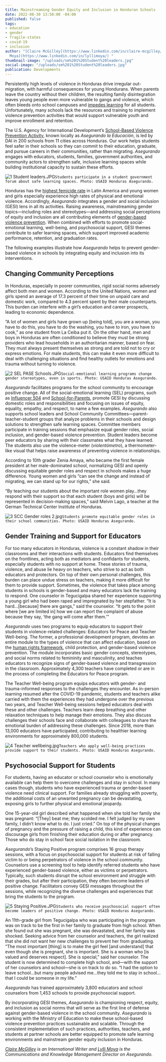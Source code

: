 ```yaml
---
title: Mainstreaming Gender Equity and Inclusion in Honduran Schools
date: 2022-08-30 13:58:00 -04:00
published: false
tags:
- education
- gender
- fragile-states
- covid-19
- inclusion
author: "[Claire McGilley](https://www.linkedin.com/in/claire-mcgilley/) and [Lylli
  Moya](https://www.linkedin.com/in/lyllimoya/) "
thumbnail-image: "/uploads/sm%201%20Student%20leaders.jpg"
social-image: "/uploads/sm%201%20Student%20leaders.jpg"
publication: Developments
---
```


Persistently high levels of violence in Honduras drive irregular out-migration, with harmful consequences for young Hondurans. When parents leave the country without their children, the resulting family disintegration leaves young people even more vulnerable to gangs and violence, which often bleeds onto school campuses and [impedes learning](https://www.usaid.gov/sites/default/files/documents/USAID_Honduras_CDCS_Public_Version_CLEAN_b.pdf) for all students. Unfortunately, many schools lack the resources and training to implement violence prevention activities that would support vulnerable youth and improve enrollment and retention. 

The U.S. Agency for International Development’s [School-Based Violence Prevention Activity](https://www.dai.com/our-work/projects/honduras-securing-education), known locally as *Asegurando la Educación*, is led by DAI in 200 schools from 11 cities across Honduras. Our work helps students feel safer in their schools so they can commit to their education, graduate, and pursue careers in their communities, rather than migrating. *Asegurando* engages with educators, students, families, government authorities, and community actors to strengthen safe, inclusive learning spaces while building institutional capacity to sustain these efforts. 

![1 Student leaders.JPG](/uploads/1%20Student%20leaders.JPG)`Students participate in a student government forum about safe learning spaces. Photo: USAID Honduras Asegurando.`

Honduras has the [highest femicide rate](https://unsdg.un.org/latest/stories/violence-against-women-other-pandemic-impacting-honduras#:~:text=Honduras%20has%20the%20highest%20femicide%20rate%20in%20the%20Latin%20American,have%20lost%20their%20lives%20violently) in Latin America and young women and girls especially experience high rates of physical and emotional violence. Accordingly, *Asegurando* integrates a gender and social inclusion (GESI) lens in all its activities. Raising awareness, mainstreaming gender topics—including roles and stereotypes—and addressing social perceptions of equity and inclusion are all contributing elements of [gender-based violence prevention](https://www.coe.int/en/web/gender-matters). When combined with efforts to promote social-emotional learning, well-being, and psychosocial support, GESI themes contribute to safer learning spaces, which support improved academic performance, retention, and graduation rates. 

The following examples illustrate how *Asegurando* helps to prevent gender-based violence in schools by integrating equity and inclusion into its interventions. 

## Changing Community Perceptions

In Honduras, especially in poorer communities, rigid social norms adversely affect both men and women. According to the United Nations, women and girls spend an average of 17.3 percent of their time on unpaid care and domestic work, compared to 4.3 percent spent by their male counterparts. This burden can interfere with a girl’s education and career prospects, leading to economic dependence.

“A lot of women and girls have grown up [being told], you are a woman, you have to do this, you have to do the washing, you have to iron, you have to cook,” as one student from La Ceiba put it. On the other hand, men and boys in Honduras are often conditioned to believe they must be strong providers who lead households in an authoritarian manner, based on fear. They must always present themselves as strong and are told not to cry or express emotions. For male students, this can make it even more difficult to deal with challenging situations and find healthy outlets for emotions and trauma without turning to violence. 

![2 SEL PASE Schools.JPG](/uploads/2%20SEL%20PASE%20Schools.JPG)`Social-emotional learning programs change gender stereotypes, even in sports. Photo: USAID Honduras Asegurando.`

*Asegurando* facilitates programs for the school community to encourage positive change. All of the social-emotional learning (SEL) programs, such as [Influencer 504](https://www.youtube.com/watch?v=OMDqmGBWgFM&list=PLUkTqAE0ApJU9hhFmMV6PlH9UiAEw0OQ7) and [School-for-Parents](https://www.youtube.com/playlist?list=PLUkTqAE0ApJU4f3TpAqAqjjqCJ7QpxH3D), promote GESI by discussing domestic roles and responsibilities and focusing on issues of equity, equality, empathy, and respect, to name a few examples. *Asegurando* also supports school leaders and School Community Committees—parent-teacher-student groups that analyze problems in their schools and design solutions to strengthen safe learning spaces. Committee members participate in training sessions that emphasize equal gender roles, social inclusion, and gender-based violence prevention. Student leaders become peer educators by sharing with their classmates what they have learned. The students also use the violence-meter (*violentómetro*), a thermometer-like visual that helps raise awareness of preventing violence in relationships. 

According to 10th grader Zenia Amaya, who became the first female president at her male-dominated school, normalizing GESI and openly discussing equitable gender roles and respect in schools makes a huge difference. Young women and girls “can see the change and instead of migrating, we can stand up for our rights,” she said. 

“By teaching our students about the important role women play…they respond with their support so that each student (boys and girls) will be represented in decision-making spaces,” said Melvin Lago, a teacher at the German Technical Center Institute of Honduras. 

![3 SCC Gender roles 2.jpg](/uploads/3%20SCC%20Gender%20roles%202.jpg)`Students promote equitable gender roles in their school communities. Photo: USAID Honduras Asegurando.`

## Gender Training and Support for Educators

For too many educators in Honduras, violence is a constant shadow in their classrooms and their interactions with students. Educators find themselves on the frontlines, acting both as mediators and confidants for students, especially students with no support at home. These stories of trauma, violence, and abuse lie heavy on teachers, who strive to act as both educators and protectors. On top of their own personal challenges, this burden can place undue stress on teachers, making it more difficult for them to provide support. Sometimes, the violence that takes place among students in schools is gender-based and many educators lack the training to respond. One counselor in Tegucigalpa shared her experience supporting a young girl who had been raped and impregnated by her stepfather. “It is hard…[because] there are gangs,” said the counselor. “It gets to the point where [we are limited in] how we can report the complaint of abuse because they say, ‘the gang will come after them.’”

*Asegurando* uses two programs to equip educators to support their students in violence-related challenges: Educators for Peace and Teacher Well-being. The former, a professional development program, devotes an entire module to the types of violence that can affect education, based on the [human rights framework](https://www.un.org/en/about-us/universal-declaration-of-human-rights), child protection, and gender-based violence prevention. The module incorporates basic gender concepts, stereotypes, and social norms related to femininity and masculinity, and teaches educators to recognize signs of gender-based violence and transgression in the classroom. Approximately 4,300 teachers have completed or are in the process of completing the Educators for Peace program.  

The Teacher Well-being program equips educators with gender- and trauma-informed responses to the challenges they encounter. As in-person learning resumed after the COVID-19 pandemic, students and teachers alike carried with them the experiences they had undergone over the previous two years, and Teacher Well-being sessions helped educators deal with these and other challenges. Teachers learn deep breathing and other relaxation techniques to help manage their emotions. They also discuss challenges their schools face and collaborate with colleagues to share the emotional burden of addressing these challenges. Since 2018, more than 13,000 educators have participated, contributing to healthier learning environments for approximately 800,000 students.

![4 Teacher wellbeing.jpg](/uploads/4%20Teacher%20wellbeing.jpg)`Teachers who apply well-being practices provide support to their students. Photo: USAID Honduras Asegurando.`

## Psychosocial Support for Students

For students, having an educator or school counselor who is emotionally available can help them to overcome challenges and stay in school. In many cases though, students who have experienced trauma or gender-based violence need clinical support. For families already struggling with poverty, the additional costs of an unwanted pregnancy can be devastating, exposing girls to further physical and emotional jeopardy. 

One 15-year-old girl described what happened when she told her family she was pregnant: “[They] beat me; they scolded me. I felt judged by my own family, I didn’t know what to do. I just cried.” On top of the physical changes of pregnancy and the pressure of raising a child, this kind of experience can discourage girls from finishing their education during or after pregnancy. Those who do stay in school face social isolation in the classroom. 

*Asegurando*’s Staying Positive program comprises 16 group therapy sessions, with a focus on psychosocial support for students at risk of falling victim to or being perpetrators of violence in the school community. Counselors use a screening tool to help identify referred students who have experienced gender-based violence, either as victims or perpetrators. Typically, such students disrupt the school environment and struggle with their grades, but after their participation, they often become leaders of positive change. Facilitators convey GESI messages throughout the sessions, while recognizing the diverse challenges and experiences that bring the students to the program. 

![5 Staying Positive.JPG](/uploads/5%20Staying%20Positive.JPG)`Students who receive psychosocial support often become leaders of positive change. Photo: USAID Honduras Asegurando.`

An 11th-grade girl from Tegucigalpa who was participating in the program was on track to be the first in her family to graduate from high school. When she found out she was pregnant, she was devastated, and her family was shocked. Seeking advice from her counselor and teachers, the girl realized that she did not want her new challenges to prevent her from graduating. “The most important [thing] is to make the girl feel [and understand] that even though she is pregnant, she is important. She is a woman who [is valued and deserves respect]. She is special,” said her counselor. The student is now determined to complete high school, and—with the support of her counselors and school—she is on track to do so. “I had the option to leave school…but many people advised me…they told me to stay in school…that I could be someone in my life.”

*Asegurando* has trained approximately 3,800 educators and school counselors from 1,453 schools to provide psychosocial support.  

By incorporating GESI themes, *Asegurando* is championing respect, equity, and inclusion as social norms that will serve as the first line of defense against gender-based violence in the school community. *Asegurando* is working with the Ministry of Education to make these school-based violence prevention practices sustainable and scalable. Through the consistent implementation of such practices, authorities, teachers, and students at partner schools are better equipped to promote safe learning environments and mainstream gender equity inclusion in Honduras.

*[Claire McGilley](https://www.linkedin.com/in/claire-mcgilley/) is an International Writer and [Lylli Moya](https://www.linkedin.com/in/lyllimoya/) is the Communications and Knowledge Management Director on Asegurando.* 